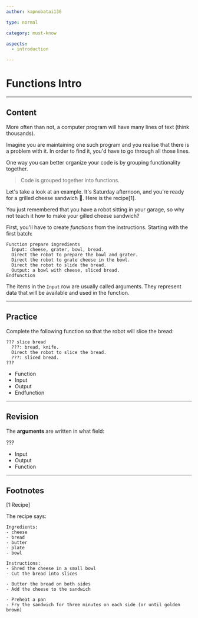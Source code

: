 ```yaml
---
author: kapnobatai136

type: normal

category: must-know

aspects:
  - introduction

---
```


# Functions Intro

---
## Content

More often than not, a computer program will have many lines of text (think thousands). 

Imagine you are maintaining one such program and you realise that there is a problem with it. In order to find it, you'd have to go through all those lines.

One way you can better organize your code is by grouping functionality together.

> Code is grouped together into functions.

Let's take a look at an example. It's Saturday afternoon, and you're ready for a grilled cheese sandwich 🧀. Here is the recipe[1].

You just remembered that you have a robot sitting in your garage, so why not teach it how to make your gilled cheese sandwich?

First, you'll have to create *functions* from the instructions. Starting with the first batch:

```plain-text
Function prepare ingredients
  Input: cheese, grater, bowl, bread.
  Direct the robot to prepare the bowl and grater.
  Direct the robot to grate cheese in the bowl.
  Direct the robot to slide the bread.
  Output: a bowl with cheese, sliced bread.
Endfunction
```

The items in the `Input` row are usually called arguments. They represent data that will be available and used in the function.

---
## Practice

Complete the following function so that the robot will slice the bread:

```plain-text
??? slice bread
  ???: bread, knife.
  Direct the robot to slice the bread.
  ???: sliced bread.
???
```

* Function
* Input
* Output
* Endfunction

---
## Revision

The **arguments** are written in what field:

???

* Input
* Output
* Function

---
## Footnotes

[1:Recipe]

The recipe says:

```plain-text
Ingredients:
- cheese
- bread
- butter
- plate
- bowl

Instructions:
- Shred the cheese in a small bowl
- Cut the bread into slices

- Butter the bread on both sides
- Add the cheese to the sandwich

- Preheat a pan
- Fry the sandwich for three minutes on each side (or until golden brown)
```
